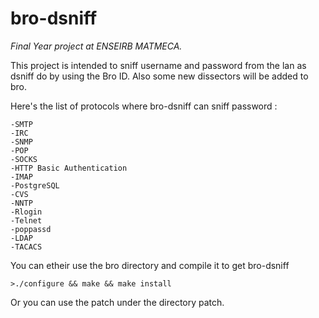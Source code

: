 # bro-dsniff

*Final Year project at ENSEIRB MATMECA.*

This project is intended to sniff username and password from the lan as dsniff do by using the Bro ID.
Also some new dissectors will be added to bro.

Here's the list of protocols where bro-dsniff can sniff password :

    -SMTP
    -IRC
    -SNMP
    -POP
    -SOCKS
    -HTTP Basic Authentication
    -IMAP
    -PostgreSQL
    -CVS
    -NNTP
    -Rlogin
    -Telnet
    -poppassd
    -LDAP
    -TACACS

You can etheir use the bro directory and compile it to get bro-dsniff

    >./configure && make && make install

Or you can use the patch under the directory patch.



